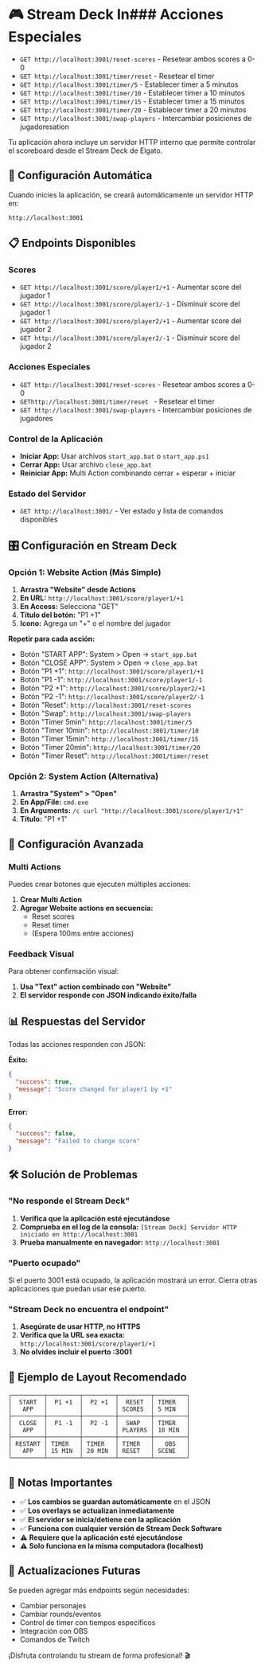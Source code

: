 # 🎮 Stream Deck In### **Acciones Especiales**
- `GET http://localhost:3001/reset-scores` - Resetear ambos scores a 0-0
- `GET http://localhost:3001/timer/reset` - Resetear el timer
- `GET http://localhost:3001/timer/5` - Establecer timer a 5 minutos
- `GET http://localhost:3001/timer/10` - Establecer timer a 10 minutos
- `GET http://localhost:3001/timer/15` - Establecer timer a 15 minutos
- `GET http://localhost:3001/timer/20` - Establecer timer a 20 minutos
- `GET http://localhost:3001/swap-players` - Intercambiar posiciones de jugadoresation

Tu aplicación ahora incluye un servidor HTTP interno que permite controlar el scoreboard desde el Stream Deck de Elgato.

## 🚀 Configuración Automática

Cuando inicies la aplicación, se creará automáticamente un servidor HTTP en:
```
http://localhost:3001
```

## 📋 Endpoints Disponibles

### **Scores**
- `GET http://localhost:3001/score/player1/+1` - Aumentar score del jugador 1
- `GET http://localhost:3001/score/player1/-1` - Disminuir score del jugador 1  
- `GET http://localhost:3001/score/player2/+1` - Aumentar score del jugador 2
- `GET http://localhost:3001/score/player2/-1` - Disminuir score del jugador 2

### **Acciones Especiales**
- `GET http://localhost:3001/reset-scores` - Resetear ambos scores a 0-0
- `GEThttp://localhost:3001/timer/reset ` - Resetear el timer
- `GET http://localhost:3001/swap-players` - Intercambiar posiciones de jugadores

### **Control de la Aplicación**
- **Iniciar App:** Usar archivos `start_app.bat` o `start_app.ps1`
- **Cerrar App:** Usar archivo `close_app.bat`
- **Reiniciar App:** Multi Action combinando cerrar + esperar + iniciar

### **Estado del Servidor**
- `GET http://localhost:3001/` - Ver estado y lista de comandos disponibles

## 🎛️ Configuración en Stream Deck

### **Opción 1: Website Action (Más Simple)**

1. **Arrastra "Website" desde Actions**
2. **En URL:** `http://localhost:3001/score/player1/+1`
3. **En Access:** Selecciona "GET"
4. **Título del botón:** "P1 +1"
5. **Icono:** Agrega un "+" o el nombre del jugador

**Repetir para cada acción:**
- Botón "START APP": System > Open → `start_app.bat`
- Botón "CLOSE APP": System > Open → `close_app.bat`
- Botón "P1 +1": `http://localhost:3001/score/player1/+1`
- Botón "P1 -1": `http://localhost:3001/score/player1/-1`
- Botón "P2 +1": `http://localhost:3001/score/player2/+1`
- Botón "P2 -1": `http://localhost:3001/score/player2/-1`
- Botón "Reset": `http://localhost:3001/reset-scores`
- Botón "Swap": `http://localhost:3001/swap-players`
- Botón "Timer 5min": `http://localhost:3001/timer/5`
- Botón "Timer 10min": `http://localhost:3001/timer/10`
- Botón "Timer 15min": `http://localhost:3001/timer/15`
- Botón "Timer 20min": `http://localhost:3001/timer/20`
- Botón "Timer Reset": `http://localhost:3001/timer/reset`

### **Opción 2: System Action (Alternativa)**

1. **Arrastra "System" > "Open"**
2. **En App/File:** `cmd.exe`
3. **En Arguments:** `/c curl "http://localhost:3001/score/player1/+1"`
4. **Título:** "P1 +1"

## 🔧 Configuración Avanzada

### **Multi Actions**
Puedes crear botones que ejecuten múltiples acciones:
1. **Crear Multi Action**
2. **Agregar Website actions en secuencia:**
   - Reset scores
   - Reset timer
   - (Espera 100ms entre acciones)

### **Feedback Visual**
Para obtener confirmación visual:
1. **Usa "Text" action combinado con "Website"**
2. **El servidor responde con JSON indicando éxito/falla**

## 📊 Respuestas del Servidor

Todas las acciones responden con JSON:

**Éxito:**
```json
{
  "success": true,
  "message": "Score changed for player1 by +1"
}
```

**Error:**
```json
{
  "success": false,
  "message": "Failed to change score"
}
```

## 🛠️ Solución de Problemas

### **"No responde el Stream Deck"**
1. **Verifica que la aplicación esté ejecutándose**
2. **Comprueba en el log de la consola:** `[Stream Deck] Servidor HTTP iniciado en http://localhost:3001`
3. **Prueba manualmente en navegador:** `http://localhost:3001`

### **"Puerto ocupado"**
Si el puerto 3001 está ocupado, la aplicación mostrará un error. Cierra otras aplicaciones que puedan usar ese puerto.

### **"Stream Deck no encuentra el endpoint"**
1. **Asegúrate de usar HTTP, no HTTPS**
2. **Verifica que la URL sea exacta:** `http://localhost:3001/score/player1/+1`
3. **No olvides incluir el puerto :3001**

## 🎯 Ejemplo de Layout Recomendado

```
┌─────────┬─────────┬─────────┬─────────┬─────────┐
│  START  │  P1 +1  │  P2 +1  │  RESET  │ TIMER   │
│   APP   │         │         │ SCORES  │ 5 MIN   │
├─────────┼─────────┼─────────┼─────────┼─────────┤
│  CLOSE  │  P1 -1  │  P2 -1  │  SWAP   │ TIMER   │
│   APP   │         │         │ PLAYERS │ 10 MIN  │
├─────────┼─────────┼─────────┼─────────┼─────────┤
│ RESTART │ TIMER   │ TIMER   │ TIMER   │   OBS   │
│   APP   │ 15 MIN  │ 20 MIN  │ RESET   │ SCENE   │
└─────────┴─────────┴─────────┴─────────┴─────────┘
```

## 📝 Notas Importantes

- ✅ **Los cambios se guardan automáticamente** en el JSON
- ✅ **Los overlays se actualizan inmediatamente**
- ✅ **El servidor se inicia/detiene con la aplicación**
- ✅ **Funciona con cualquier versión de Stream Deck Software**
- ⚠️ **Requiere que la aplicación esté ejecutándose**
- ⚠️ **Solo funciona en la misma computadora (localhost)**

## 🔄 Actualizaciones Futuras

Se pueden agregar más endpoints según necesidades:
- Cambiar personajes
- Cambiar rounds/eventos
- Control de timer con tiempos específicos
- Integración con OBS
- Comandos de Twitch

¡Disfruta controlando tu stream de forma profesional! 🎬
